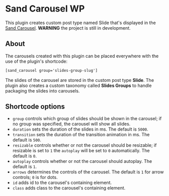 # Sand Carousel WP
This plugin creates custom post type named Slide that's displayed in the [Sand Carousel](https://github.com/ValentinGenev/sand-carousel).
**WARNING** the project is still in development.

## About
The carousels created with this plugin can be placed everywhere with the use of the plugin's shortcode:

```html
[sand_carousel group='slides-group-slug']
```

The slides of the carousel are stored in the custom post type **Slide**. The plugin also creates a custom taxonomy called **Slides Groups** to handle packaging the slides into carousels. 

## Shortcode options
- `group` controls which group of slides should be shown in the carousel; if no group was specified, the carousel will show all slides.
- `duration` sets the duration of the slides in ms. The default is `5000`.
- `transition` sets the duration of the transition animation in ms. The default is `500`.
- `resizable` controls whether or not the carousel should be resizable; if resizable is set to `1` the `autoplay` will be set to `0` automatically. The default is `0`.
- `autoplay` controls whether or not the carousel should autoplay. The default is `1`.
- `arrows` determines the controls of the carousel. The default is `1` for arrow controls; `0` is for dots.
- `id` adds id to the carousel's containing element.
- `class` adds class to the carousel's containing element.